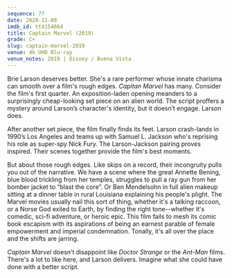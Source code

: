 ```yaml
---
sequence: 77
date: 2020-11-08
imdb_id: tt4154664
title: Captain Marvel (2019)
grade: C+
slug: captain-marvel-2019
venue: 4k UHD Blu-ray
venue_notes: 2019 | Disney / Buena Vista
---
```


Brie Larson deserves better. She's a rare performer whose innate charisma can smooth over a film's rough edges. _Capitan Marvel_ has many. Consider the film's first quarter. An exposition-laden opening meanders to a surprisingly cheap-looking set piece on an alien world. The script proffers a mystery around Larson’s character's identity, but it doesn’t engage. Larson does.

<!-- end -->

After another set piece, the film finally finds its feet. Larson crash-lands in 1990’s Los Angeles and teams up with Samuel L. Jackson who's reprising his role as super-spy Nick Fury. The Larson-Jackson pairing proves inspired. Their scenes together provide the film's best moments.

But about those rough edges. Like skips on a record, their incongruity pulls you out of the narrative. We have a scene where the great Annette Bening, blue blood trickling from her temples, struggles to pull a ray gun from her bomber jacket to “blast the core”. Or Ben Mendelsohn in full alien makeup sitting at a dinner table in rural Louisiana explaining his people's plight. The Marvel movies usually nail this sort of thing, whether it's a talking raccoon, or a Norse God exiled to Earth, by finding the right tone--whether it's comedic, sci-fi adventure, or heroic epic. This film fails to mesh its comic book escapism with its aspirations of being an earnest parable of female empowerment and imperial condemnation. Tonally, it's all over the place and the shifts are jarring.

_Captain Marvel_ doesn’t disappoint like <span data-imdb-id="tt1211837">_Doctor Strange_</span> or the <span data-imdb-id="tt0478970">_Ant-Man_</span> films. There's a lot to like here, and Larson delivers. Imagine what she could have done with a better script.
